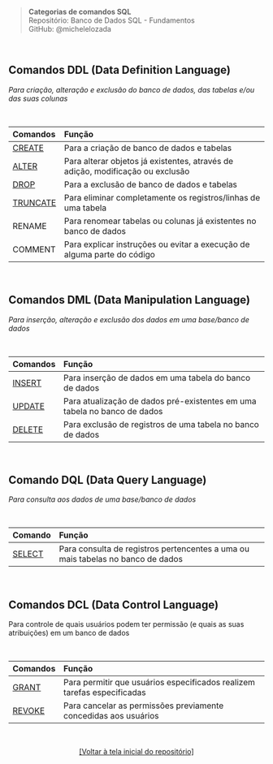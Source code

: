 > **Categorias de comandos SQL**  
> Repositório: Banco de Dados SQL - Fundamentos   
> GitHub: @michelelozada
&nbsp;
     
&nbsp;   
## Comandos DDL (Data Definition Language)
*Para criação, alteração e exclusão do banco de dados, das tabelas e/ou das suas colunas*

&nbsp;

| Comandos | Função                                                                          |
| :---     | :---                                                                            |
| [CREATE](https://github.com/michelelozada/SQL-Study-Notes/blob/main/files/03-Criando-bd-e-tabelas.md) | Para a criação de banco de dados e tabelas |
| [ALTER](https://github.com/michelelozada/SQL-Study-Notes/blob/main/files/07-Alterando-estrutura-tabela.md) | Para alterar objetos já existentes, através de adição, modificação ou exclusão |
| [DROP](https://github.com/michelelozada/SQL-Study-Notes/blob/main/files/04-Excluindo-bd-e-tabelas.md) | Para a exclusão de banco de dados e tabelas |
| [TRUNCATE](https://github.com/michelelozada/SQL-Study-Notes/blob/main/files/14-Eliminando-registros-tabela.md) | Para eliminar completamente os registros/linhas de uma tabela |
| RENAME | Para renomear tabelas ou colunas já existentes no banco de dados |
| COMMENT | Para explicar instruções ou evitar a execução de alguma parte do código |

&nbsp;

## Comandos DML (Data Manipulation Language)
*Para inserção, alteração e exclusão dos dados em uma base/banco de dados*

&nbsp;

| Comandos | Função                                                                    |
| :--      | :---                                                                      |
| [INSERT](https://github.com/michelelozada/SQL-Study-Notes/blob/main/files/08-Inserindo-valores-tabela.md)    | Para inserção de dados em uma tabela do banco de dados |
| [UPDATE](https://github.com/michelelozada/SQL-Study-Notes/blob/main/files/13-Atualizando-valores-tabela.md)  | Para atualização de dados pré-existentes em uma tabela no banco de dados |
| [DELETE](https://github.com/michelelozada/SQL-Study-Notes/blob/main/files/14-Eliminando-registros-tabela.md) | Para exclusão de registros de uma tabela no banco de dados |

&nbsp;
 
## Comando DQL (Data Query Language)
*Para consulta aos dados de uma base/banco de dados*

&nbsp;

| Comando | Função                                                       |
| :---    | :---                                                         |
| [SELECT](https://github.com/michelelozada/SQL-Study-Notes/blob/main/files/09-Consultando-valores-tabela.md)  | Para consulta de registros pertencentes a uma ou mais tabelas no banco de dados |

&nbsp;
 
## Comandos DCL (Data Control Language)  
Para controle de quais usuários podem ter permissão (e quais as suas atribuições) em um banco de dados

&nbsp;

| Comandos | Função                                                       |
| :---     | :---    
| [GRANT](https://github.com/michelelozada/SQL-Study-Notes/blob/main/files/32-Privilegios-de-acesso.md) | Para permitir que usuários especificados realizem tarefas especificadas |
| [REVOKE](https://github.com/michelelozada/SQL-Study-Notes/blob/main/files/32-Privilegios-de-acesso.md)| Para cancelar as permissões previamente concedidas aos usuários |

&nbsp;
  
<div align="center">
<a href="https://github.com/michelelozada/SQL-Study-Notes">[Voltar à tela inicial do repositório]</a>
</div>